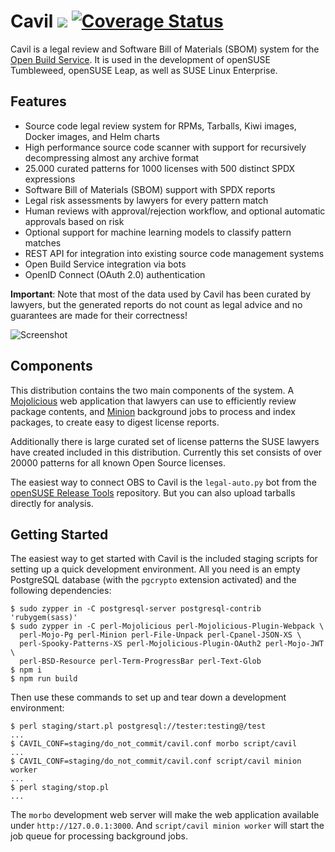 # Cavil [![](https://github.com/openSUSE/cavil/workflows/linux/badge.svg)](https://github.com/openSUSE/cavil/actions) [![Coverage Status](https://coveralls.io/repos/github/openSUSE/cavil/badge.svg?branch=master)](https://coveralls.io/github/openSUSE/cavil?branch=master)

  Cavil is a legal review and Software Bill of Materials (SBOM) system for the
  [Open Build Service](https://openbuildservice.org). It is used in the development of openSUSE Tumbleweed,
  openSUSE Leap, as well as SUSE Linux Enterprise.

## Features

* Source code legal review system for RPMs, Tarballs, Kiwi images, Docker images, and Helm charts
* High performance source code scanner with support for recursively decompressing almost any archive format
* 25.000 curated patterns for 1000 licenses with 500 distinct SPDX expressions
* Software Bill of Materials (SBOM) support with SPDX reports
* Legal risk assessments by lawyers for every pattern match
* Human reviews with approval/rejection workflow, and optional automatic approvals based on risk
* Optional support for machine learning models to classify pattern matches
* REST API for integration into existing source code management systems
* Open Build Service integration via bots
* OpenID Connect (OAuth 2.0) authentication

**Important**: Note that most of the data used by Cavil has been curated by lawyers, but the generated reports do not
count as legal advice and no guarantees are made for their correctness!

![Screenshot](https://raw.github.com/openSUSE/cavil/master/examples/report.png?raw=true)

## Components

  This distribution contains the two main components of the system. A [Mojolicious](https://mojolicious.org) web
  application that lawyers can use to efficiently review package contents, and [Minion](https://metacpan.org/pod/Minion)
  background jobs to process and index packages, to create easy to digest license reports.

  Additionally there is large curated set of license patterns the SUSE lawyers have created included in this
  distribution. Currently this set consists of over 20000 patterns for all known Open Source licenses.

  The easiest way to connect OBS to Cavil is the `legal-auto.py` bot from the
  [openSUSE Release Tools](https://github.com/openSUSE/openSUSE-release-tools) repository. But you can also upload
  tarballs directly for analysis.

## Getting Started

  The easiest way to get started with Cavil is the included staging scripts for setting up a quick development
  environment. All you need is an empty PostgreSQL database (with the `pgcrypto` extension activated) and the following
  dependencies:

    $ sudo zypper in -C postgresql-server postgresql-contrib 'rubygem(sass)'
    $ sudo zypper in -C perl-Mojolicious perl-Mojolicious-Plugin-Webpack \
      perl-Mojo-Pg perl-Minion perl-File-Unpack perl-Cpanel-JSON-XS \
      perl-Spooky-Patterns-XS perl-Mojolicious-Plugin-OAuth2 perl-Mojo-JWT \
      perl-BSD-Resource perl-Term-ProgressBar perl-Text-Glob
    $ npm i
    $ npm run build

  Then use these commands to set up and tear down a development environment:

    $ perl staging/start.pl postgresql://tester:testing@/test
    ...
    $ CAVIL_CONF=staging/do_not_commit/cavil.conf morbo script/cavil
    ...
    $ CAVIL_CONF=staging/do_not_commit/cavil.conf script/cavil minion worker
    ...
    $ perl staging/stop.pl
    ...

  The `morbo` development web server will make the web application available under `http://127.0.0.1:3000`. And
  `script/cavil minion worker` will start the job queue for processing background jobs.
